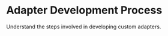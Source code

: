<!-- loioe600fd78e6444c628ea2954de81d9540 -->

# Adapter Development Process

Understand the steps involved in developing custom adapters.

